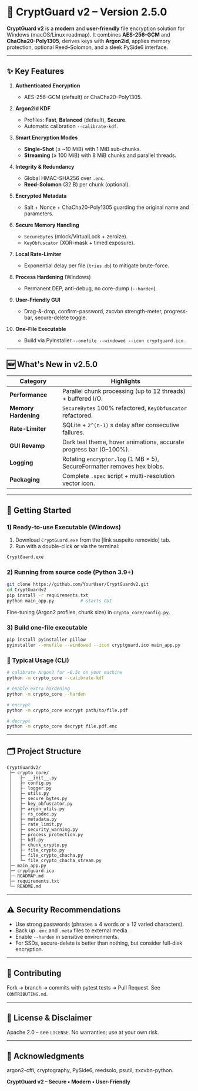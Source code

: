 # 🔐 CryptGuard v2 – Version 2.5.0

[](https://www.google.com/search?q=LICENSE)
[](https://www.python.org/)
[](https://www.google.com/search?q=%23-security-recommendations)
[](https://www.google.com/search?q=CONTRIBUTING.md)

**CryptGuard v2** is a **modern** and **user-friendly** file encryption solution for Windows (macOS/Linux roadmap).
It combines **AES-256-GCM** and **ChaCha20-Poly1305**, derives keys with **Argon2id**, applies memory protection, optional Reed–Solomon, and a sleek PySide6 interface.

-----

## ✨ Key Features

1.  **Authenticated Encryption**

      * AES-256-GCM (default) or ChaCha20-Poly1305.

2.  **Argon2id KDF**

      * Profiles: **Fast**, **Balanced** (default), **Secure**.
      * Automatic calibration `--calibrate-kdf`.

3.  **Smart Encryption Modes**

      * **Single-Shot** (≤ \~10 MiB) with 1 MiB sub-chunks.
      * **Streaming** (≥ 100 MiB) with 8 MiB chunks and parallel threads.

4.  **Integrity & Redundancy**

      * Global HMAC-SHA256 over `.enc`.
      * **Reed–Solomon** (32 B) per chunk (optional).

5.  **Encrypted Metadata**

      * Salt + Nonce + ChaCha20-Poly1305 guarding the original name and parameters.

6.  **Secure Memory Handling**

      * `SecureBytes` (mlock/VirtualLock + zeroize).
      * `KeyObfuscator` (XOR-mask + timed exposure).

7.  **Local Rate-Limiter**

      * Exponential delay per file (`tries.db`) to mitigate brute-force.

8.  **Process Hardening** (Windows)

      * Permanent DEP, anti-debug, no core-dump (`--harden`).

9.  **User-Friendly GUI**

      * Drag-&-drop, confirm-password, zxcvbn strength-meter, progress-bar, secure-delete toggle.

10. **One-File Executable**

      * Build via PyInstaller `--onefile --windowed --icon cryptguard.ico`.

-----

## 🆕 What's New in v2.5.0

| Category           | Highlights                                                          |
| ------------------ | ------------------------------------------------------------------- |
| **Performance** | Parallel chunk processing (up to 12 threads) + buffered I/O.        |
| **Memory Hardening** | `SecureBytes` 100% refactored, `KeyObfuscator` refactored.          |
| **Rate-Limiter** | SQLite + `2^(n-1)` s delay after consecutive failures.              |
| **GUI Revamp** | Dark teal theme, hover animations, accurate progress bar (0–100%). |
| **Logging** | Rotating `encryptor.log` (1 MB × 5), SecureFormatter removes hex blobs. |
| **Packaging** | Complete `.spec` script + multi-resolution vector icon.             |

-----

## 🚀 Getting Started

### 1\) Ready-to-use Executable (Windows)

1.  Download `CryptGuard.exe` from the [link suspeito removido] tab.
2.  Run with a double-click **or** via the terminal:

<!-- end list -->

```bash
CryptGuard.exe
```

### 2\) Running from source code (Python 3.9+)

```bash
git clone https://github.com/YourUser/CryptGuardv2.git
cd CryptGuardv2
pip install -r requirements.txt
python main_app.py          # starts GUI
```

Fine-tuning (Argon2 profiles, chunk size) in `crypto_core/config.py`.

### 3\) Build one-file executable

```bash
pip install pyinstaller pillow
pyinstaller --onefile --windowed --icon cryptguard.ico main_app.py
```

### 🔑 Typical Usage (CLI)

```bash
# calibrate Argon2 for ~0.5s on your machine
python -m crypto_core --calibrate-kdf

# enable extra hardening
python -m crypto_core --harden

# encrypt
python -m crypto_core encrypt path/to/file.pdf

# decrypt
python -m crypto_core decrypt file.pdf.enc
```

-----

## 🗂️ Project Structure

```
CryptGuardv2/
 ├─ crypto_core/
 │   ├─ __init__.py
 │   ├─ config.py
 │   ├─ logger.py
 │   ├─ utils.py
 │   ├─ secure_bytes.py
 │   ├─ key_obfuscator.py
 │   ├─ argon_utils.py
 │   ├─ rs_codec.py
 │   ├─ metadata.py
 │   ├─ rate_limit.py
 │   ├─ security_warning.py
 │   ├─ process_protection.py
 │   ├─ kdf.py
 │   ├─ chunk_crypto.py
 │   ├─ file_crypto.py
 │   ├─ file_crypto_chacha.py
 │   └─ file_crypto_chacha_stream.py
 ├─ main_app.py
 ├─ cryptguard.ico
 ├─ ROADMAP.md
 ├─ requirements.txt
 └─ README.md
```

-----

## ⚠️ Security Recommendations

  * Use strong passwords (phrases ≥ 4 words or ≥ 12 varied characters).
  * Back up `.enc` and `.meta` files to external media.
  * Enable `--harden` in sensitive environments.
  * For SSDs, secure-delete is better than nothing, but consider full-disk encryption.

-----

## 🤝 Contributing

Fork ➜ branch ➜ commits with pytest tests ➜ Pull Request.
See `CONTRIBUTING.md`.

-----

## 📜 License & Disclaimer

Apache 2.0 – see `LICENSE`.
No warranties; use at your own risk.

-----

## 🙏 Acknowledgments

argon2-cffi, cryptography, PySide6, reedsolo, psutil, zxcvbn-python.

**CryptGuard v2 – Secure • Modern • User-Friendly**
